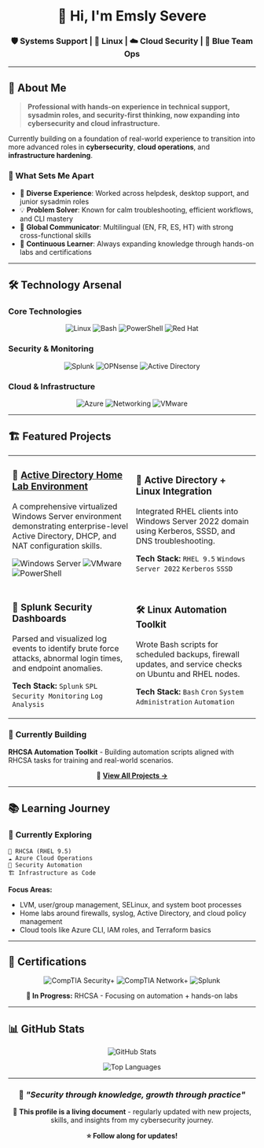 <div align="center">
  
# 👋 Hi, I'm Emsly Severe

### 🛡️ Systems Support | 🐧 Linux | ☁️ Cloud Security | 🔵 Blue Team Ops
<!--
[![Portfolio](https://img.shields.io/badge/Portfolio-slycyber.com-blue?style=for-the-badge&logo=firefox&logoColor=white)](https://slycyber.com)
[![Email](https://img.shields.io/badge/Email-slycyber7@gmail.com-red?style=for-the-badge&logo=gmail&logoColor=white)](mailto:slycyber7@gmail.com)
[![LinkedIn](https://img.shields.io/badge/LinkedIn-Connect-0077B5?style=for-the-badge&logo=linkedin&logoColor=white)](https://linkedin.com/in/slycyber)
-->
</div>

---

## 🚀 About Me

> **Professional with hands-on experience in technical support, sysadmin roles, and security-first thinking, now expanding into cybersecurity and cloud infrastructure.**
<!-- 
I'm a hands-on IT professional with a strong track record supporting users, managing systems, and automating tasks in fast-paced environments. I specialize in Linux administration, network troubleshooting, and security-first thinking.-->

Currently building on a foundation of real-world experience to transition into more advanced roles in **cybersecurity**, **cloud operations**, and **infrastructure hardening**.

### 🎯 What Sets Me Apart
- 🧰 **Diverse Experience**: Worked across helpdesk, desktop support, and junior sysadmin roles
- 💡 **Problem Solver**: Known for calm troubleshooting, efficient workflows, and CLI mastery
- 🤝 **Global Communicator**: Multilingual (EN, FR, ES, HT) with strong cross-functional skills
- 🔄 **Continuous Learner**: Always expanding knowledge through hands-on labs and certifications

---

## 🛠️ Technology Arsenal

### **Core Technologies**
<div align="center">

![Linux](https://img.shields.io/badge/-Linux-FCC624?style=for-the-badge&logo=linux&logoColor=000)
![Bash](https://img.shields.io/badge/-Bash-4EAA25?style=for-the-badge&logo=gnubash&logoColor=fff)
![PowerShell](https://img.shields.io/badge/-PowerShell-5391FE?style=for-the-badge&logo=powershell&logoColor=fff)
![Red Hat](https://img.shields.io/badge/-Red%20Hat-EE0000?style=for-the-badge&logo=redhat&logoColor=fff)

</div>

### **Security & Monitoring**
<div align="center">

![Splunk](https://img.shields.io/badge/-Splunk-000000?style=for-the-badge&logo=splunk&logoColor=fff)
![OPNsense](https://img.shields.io/badge/-OPNsense-D94F00?style=for-the-badge&logo=opnsense&logoColor=fff)
![Active Directory](https://img.shields.io/badge/-Active%20Directory-003366?style=for-the-badge&logo=microsoft&logoColor=fff)

</div>

### **Cloud & Infrastructure**
<div align="center">

![Azure](https://img.shields.io/badge/-Azure-0078D4?style=for-the-badge&logo=microsoftazure&logoColor=fff)
![Networking](https://img.shields.io/badge/-Networking-00A8E8?style=for-the-badge&logo=cisco&logoColor=fff)
![VMware](https://img.shields.io/badge/-VMware-607078?style=for-the-badge&logo=vmware&logoColor=fff)

</div>

---

## 🏗️ Featured Projects

<table>
<tr>
<td width="50%">
  
### 🏢 [**Active Directory Home Lab Environment**](https://github.com/SlyCyberLab/Active-Directory-HomeLab)
A comprehensive virtualized Windows Server environment demonstrating enterprise-level Active Directory, DHCP, and NAT configuration skills.

![Windows Server](https://img.shields.io/badge/Windows%20Server-2025-blue)
![VMware](https://img.shields.io/badge/VMware-Workstation-orange)
![PowerShell](https://img.shields.io/badge/PowerShell-Automation-purple)
<!--
### 🔐 **Firewall Home Lab w/ OPNsense**
Built a segmented network using OPNsense to simulate perimeter security and internal VLAN policies.

**Tech Stack:** `OPNsense` `VLANs` `Firewall Rules` `Network Segmentation`
-->
</td>
<td width="50%">

### 🧠 **Active Directory + Linux Integration**
Integrated RHEL clients into Windows Server 2022 domain using Kerberos, SSSD, and DNS troubleshooting.

**Tech Stack:** `RHEL 9.5` `Windows Server 2022` `Kerberos` `SSSD`

</td>
</tr>
<tr>
<td width="50%">

### 🔎 **Splunk Security Dashboards**
Parsed and visualized log events to identify brute force attacks, abnormal login times, and endpoint anomalies.

**Tech Stack:** `Splunk` `SPL` `Security Monitoring` `Log Analysis`

</td>
<td width="50%">

### 🛠️ **Linux Automation Toolkit**
Wrote Bash scripts for scheduled backups, firewall updates, and service checks on Ubuntu and RHEL nodes.

**Tech Stack:** `Bash` `Cron` `System Administration` `Automation`

</td>
</tr>
</table>

### 🚧 **Currently Building**
**RHCSA Automation Toolkit** - Building automation scripts aligned with RHCSA tasks for training and real-world scenarios.

<div align="center">

📁 **[View All Projects →](https://github.com/SlyCyberLab)**

</div>

---

## 📚 Learning Journey

### 🎯 **Currently Exploring**
```
🧪 RHCSA (RHEL 9.5)          
☁️ Azure Cloud Operations   
🔐 Security Automation        
🏗️ Infrastructure as Code   
```

**Focus Areas:**
- LVM, user/group management, SELinux, and system boot processes
- Home labs around firewalls, syslog, Active Directory, and cloud policy management  
- Cloud tools like Azure CLI, IAM roles, and Terraform basics

---

## 🏅 Certifications

<div align="center">

![CompTIA Security+](https://img.shields.io/badge/-Security%2B-FF0000?style=for-the-badge&logo=comptia&logoColor=white)
![CompTIA Network+](https://img.shields.io/badge/-Network%2B-007ACC?style=for-the-badge&logo=comptia&logoColor=white)
![Splunk](https://img.shields.io/badge/-Splunk%20Core%20Certified-000000?style=for-the-badge&logo=splunk&logoColor=white)

**🎯 In Progress:** RHCSA - Focusing on automation + hands-on labs

</div>

---

## 📊 GitHub Stats

<div align="center">
  
![GitHub Stats](https://github-readme-stats.vercel.app/api?username=SlyCyberLab&show_icons=true&theme=radical&count_private=true)

![Top Languages](https://github-readme-stats.vercel.app/api/top-langs/?username=SlyCyberLab&layout=compact&theme=radical)

</div>

---

<!-- ## 🌐 Let's Connect!

<div align="center">

| Platform | Link | Purpose |
|----------|------|---------|
| 🌐 **Portfolio** | [slycyber.com](https://slycyber.com) | Projects & Case Studies |
| 📧 **Email** | [slycyber7@gmail.com](mailto:slycyber7@gmail.com) | Professional Inquiries |
| 💼 **LinkedIn** | [linkedin.com/in/slycyber](https://linkedin.com/in/slycyber) | Professional Network |
| 📚 **Lab Repo** | [github.com/SlyCyberLab](https://github.com/SlyCyberLab) | Technical Projects |

</div>
-->

<div align="center">

### 💫 *"Security through knowledge, growth through practice"*

📌 **This profile is a living document** - regularly updated with new projects, skills, and insights from my cybersecurity journey.

**⭐ Follow along for updates!**

</div>

